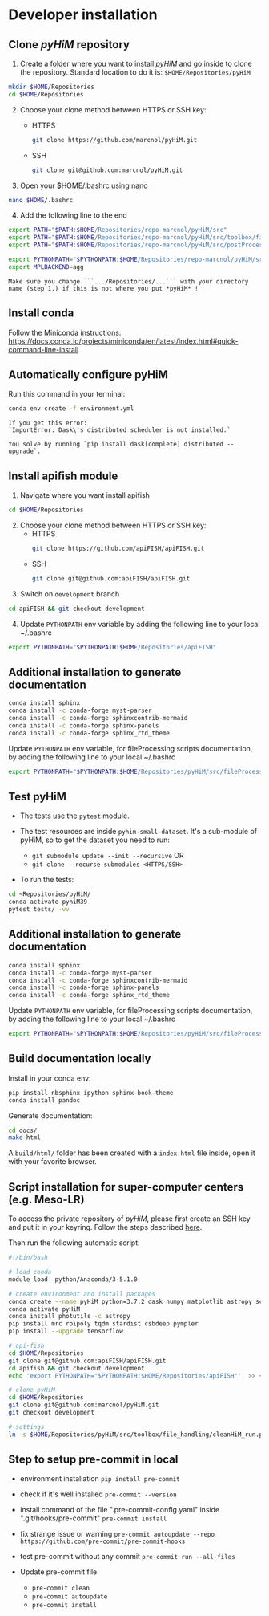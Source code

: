 # Developer installation

## Clone *pyHiM* repository

1. Create a folder where you want to install *pyHiM* and go inside to clone the repository. Standard location to do it is: ```$HOME/Repositories/pyHiM```

```bash
mkdir $HOME/Repositories
cd $HOME/Repositories
```

2. Choose your clone method between HTTPS or SSH key:
    - HTTPS
      ```bash
      git clone https://github.com/marcnol/pyHiM.git
      ```
    - SSH
      ```bash
      git clone git@github.com:marcnol/pyHiM.git
      ```

3. Open your $HOME/.bashrc using nano

```bash
nano $HOME/.bashrc
```

4. Add the following line to the end

```sh
export PATH="$PATH:$HOME/Repositories/repo-marcnol/pyHiM/src"
export PATH="$PATH:$HOME/Repositories/repo-marcnol/pyHiM/src/toolbox/file_handling"
export PATH="$PATH:$HOME/Repositories/repo-marcnol/pyHiM/src/postProcessing"

export PYTHONPATH="$PYTHONPATH:$HOME/Repositories/repo-marcnol/pyHiM/src"
export MPLBACKEND=agg
```

```{note}
Make sure you change ```.../Repositories/...``` with your directory name (step 1.) if this is not where you put *pyHiM* !
```

## Install conda

Follow the Miniconda instructions:
https://docs.conda.io/projects/miniconda/en/latest/index.html#quick-command-line-install

## Automatically configure pyHiM

Run this command in your terminal:

```sh
conda env create -f environment.yml
```

```{note}
If you get this error:
`ImportError: Dask\'s distributed scheduler is not installed.`

You solve by running `pip install dask[complete] distributed --upgrade`.
```

## Install apifish module

1. Navigate where you want install apifish
```bash
cd $HOME/Repositories
```

2. Choose your clone method between HTTPS or SSH key:
    - HTTPS
      ```bash
      git clone https://github.com/apiFISH/apiFISH.git
      ```
    - SSH
      ```bash
      git clone git@github.com:apiFISH/apiFISH.git
      ```
3. Switch on `development` branch
```bash
cd apiFISH && git checkout development
```

4. Update `PYTHONPATH` env variable by adding the following line to your local ~/.bashrc

```sh
export PYTHONPATH="$PYTHONPATH:$HOME/Repositories/apiFISH"
```

## Additional installation to generate documentation

```sh
conda install sphinx
conda install -c conda-forge myst-parser
conda install -c conda-forge sphinxcontrib-mermaid
conda install -c conda-forge sphinx-panels
conda install -c conda-forge sphinx_rtd_theme
```
Update `PYTHONPATH` env variable, for fileProcessing scripts documentation, by adding the following line to your local ~/.bashrc

```sh
export PYTHONPATH="$PYTHONPATH:$HOME/Repositories/pyHiM/src/fileProcessing"
```

## Test pyHiM

- The tests use the `pytest` module.
- The test resources are inside `pyhim-small-dataset`. It's a sub-module of pyHiM, so to get the dataset you need to run:
  * `git submodule update --init --recursive`
  OR
  * `git clone --recurse-submodules <HTTPS/SSH>`

- To run the tests:

```bash
cd ~Repositories/pyHiM/
conda activate pyhiM39
pytest tests/ -vv
```

## Additional installation to generate documentation

```sh
conda install sphinx
conda install -c conda-forge myst-parser
conda install -c conda-forge sphinxcontrib-mermaid
conda install -c conda-forge sphinx-panels
conda install -c conda-forge sphinx_rtd_theme
```
Update `PYTHONPATH` env variable, for fileProcessing scripts documentation, by adding the following line to your local ~/.bashrc

```sh
export PYTHONPATH="$PYTHONPATH:$HOME/Repositories/pyHiM/src/fileProcessing"
```

## Build documentation locally
Install in your conda env:
```bash
pip install nbsphinx ipython sphinx-book-theme
conda install pandoc
```
Generate documentation:
```bash
cd docs/
make html
```
A `build/html/` folder has been created with a `index.html` file inside, open it with your favorite browser.

## Script installation for super-computer centers (e.g. Meso-LR)

To access the private repository of *pyHiM*, please first create an SSH key and put it in your keyring. Follow the steps described [here](https://docs.github.com/en/github/authenticating-to-github/generating-a-new-ssh-key-and-adding-it-to-the-ssh-agent).

Then run the following automatic script:

```sh
#!/bin/bash

# load conda
module load  python/Anaconda/3-5.1.0

# create environment and install packages
conda create --name pyHiM python=3.7.2 dask numpy matplotlib astropy scikit-learn pandas
conda activate pyHiM
conda install photutils -c astropy
pip install mrc roipoly tqdm stardist csbdeep pympler
pip install --upgrade tensorflow

# api-fish
cd $HOME/Repositories
git clone git@github.com:apiFISH/apiFISH.git
cd apifish && git checkout development
echo 'export PYTHONPATH="$PYTHONPATH:$HOME/Repositories/apiFISH"'  >> ~/.bashrc

# clone pyHiM
cd $HOME/Repositories
git clone git@github.com:marcnol/pyHiM.git
git checkout development

# settings
ln -s $HOME/Repositories/pyHiM/src/toolbox/file_handling/cleanHiM_run.py $HOME/bin/cleanHiM

```

## Step to setup pre-commit in local
- environment installation
  `pip install pre-commit`

- check if it's well installed
  `pre-commit --version`

- install command of the file ".pre-commit-config.yaml" inside ".git/hooks/pre-commit"
  `pre-commit install`

- fix strange issue or warning
  `pre-commit autoupdate --repo https://github.com/pre-commit/pre-commit-hooks`

- test pre-commit without any commit
  `pre-commit run --all-files`

- Update pre-commit file
  - `pre-commit clean`
  - `pre-commit autoupdate`
  - `pre-commit install`
